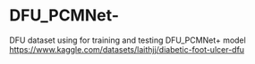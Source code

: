 # DFU_PCMNet-
DFU dataset using for training and testing DFU_PCMNet+ model
https://www.kaggle.com/datasets/laithjj/diabetic-foot-ulcer-dfu
